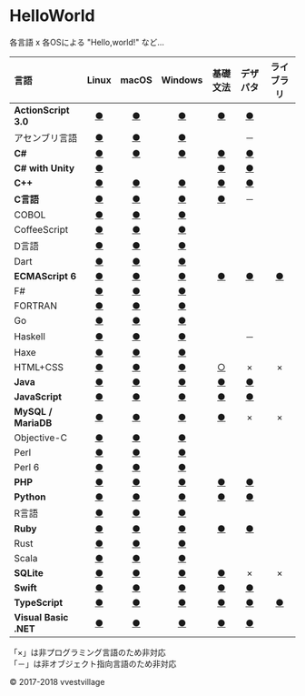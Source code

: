 # HelloWorld
各言語 x 各OSによる "Hello,world!" など...

|言語|Linux|macOS|Windows|基礎文法|デザパタ|ライブラリ|
|:--|:--:|:--:|:--:|:--:|:--:|:--:|
|**ActionScript 3.0**|[●](https://github.com/vvestvillage/HelloWorld/tree/master/languages/ActionScript/ActionScript_linux.md)|[●](https://github.com/vvestvillage/HelloWorld/tree/master/languages/ActionScript/ActionScript_mac.md)|[●](https://github.com/vvestvillage/HelloWorld/blob/master/languages/ActionScript/ActionScript_win.md)|[●](https://github.com/vvestvillage/HelloWorld/blob/master/languages/ActionScript/ActionScript_reference.md)|[●](https://github.com/vvestvillage/HelloWorld/blob/master/languages/ActionScript/ActionScript_pattern.md)||
|アセンブリ言語|[●](https://github.com/vvestvillage/HelloWorld/tree/master/languages/Assembly/Assembly_linux.md)|[●](https://github.com/vvestvillage/HelloWorld/tree/master/languages/Assembly/Assembly_mac.md)|[●](https://github.com/vvestvillage/HelloWorld/tree/master/languages/Assembly/Assembly_win.md)||－||
|**C#**|[●](https://github.com/vvestvillage/HelloWorld/blob/master/languages/C%23/C%23_linux.md)|[●](https://github.com/vvestvillage/HelloWorld/blob/master/languages/C%23/C%23_mac.md)|[●](https://github.com/vvestvillage/HelloWorld/blob/master/languages/C%23/C%23_win.md)|[●](https://github.com/vvestvillage/HelloWorld/blob/master/languages/C%23/C%23_reference.md)|[●](https://github.com/vvestvillage/HelloWorld/blob/master/languages/C%23/C%23_pattern.md)||
|**C# with Unity**|[●](https://github.com/vvestvillage/HelloWorld/blob/master/languages/C%23Unity/C%23Unity_linux.md)|||[●](https://github.com/vvestvillage/HelloWorld/blob/master/languages/C%23Unity/C%23Unity_reference.md)|[●](https://github.com/vvestvillage/HelloWorld/blob/master/languages/C%23Unity/C%23Unity_pattern.md)||
|**C++**|[●](https://github.com/vvestvillage/HelloWorld/blob/master/languages/C%2B%2B/C%2B%2B_linux.md)|[●](https://github.com/vvestvillage/HelloWorld/blob/master/languages/C%2B%2B/C%2B%2B_mac.md)|[●](https://github.com/vvestvillage/HelloWorld/blob/master/languages/C%2B%2B/C%2B%2B_win.md)|[●](https://github.com/vvestvillage/HelloWorld/blob/master/languages/C%2B%2B/C%2B%2B_reference.md)|[●](https://github.com/vvestvillage/HelloWorld/blob/master/languages/C%2B%2B/C%2B%2B_pattern.md)||
|**C言語**|[●](https://github.com/vvestvillage/HelloWorld/blob/master/languages/C/C_linux.md)|[●](https://github.com/vvestvillage/HelloWorld/blob/master/languages/C/C_mac.md)|[●](https://github.com/vvestvillage/HelloWorld/blob/master/languages/C/C_win.md)|[●](https://github.com/vvestvillage/HelloWorld/blob/master/languages/C/C_reference.md)|－||
|COBOL|[●](https://github.com/vvestvillage/HelloWorld/blob/master/languages/COBOL/COBOL_linux.md)|[●](https://github.com/vvestvillage/HelloWorld/blob/master/languages/COBOL/COBOL_mac.md)|[●](https://github.com/vvestvillage/HelloWorld/blob/master/languages/COBOL/COBOL_win.md)||||
|CoffeeScript|[●](https://github.com/vvestvillage/HelloWorld/blob/master/languages/CoffeeScript/CoffeeScript_linux.md)|[●](https://github.com/vvestvillage/HelloWorld/blob/master/languages/CoffeeScript/CoffeeScript_mac.md)|[●](https://github.com/vvestvillage/HelloWorld/blob/master/languages/CoffeeScript/CoffeeScript_win.md)||||
|D言語|[●](https://github.com/vvestvillage/HelloWorld/blob/master/languages/D/D_linux.md)|[●](https://github.com/vvestvillage/HelloWorld/blob/master/languages/D/D_mac.md)|[●](https://github.com/vvestvillage/HelloWorld/blob/master/languages/D/D_win.md)||||
|Dart|[●](https://github.com/vvestvillage/HelloWorld/blob/master/languages/Dart/Dart_linux.md)|[●](https://github.com/vvestvillage/HelloWorld/blob/master/languages/Dart/Dart_mac.md)|[●](https://github.com/vvestvillage/HelloWorld/blob/master/languages/Dart/Dart_win.md)||||
|**ECMAScript 6**|[●](https://github.com/vvestvillage/HelloWorld/blob/master/languages/ECMAScript6/ECMAScript6_linux.md)|[●](https://github.com/vvestvillage/HelloWorld/blob/master/languages/ECMAScript6/ECMAScript6_mac.md)|[●](https://github.com/vvestvillage/HelloWorld/blob/master/languages/ECMAScript6/ECMAScript6_win.md)|[●](https://github.com/vvestvillage/HelloWorld/blob/master/languages/ECMAScript6/ECMAScript6_reference.md)|[●](https://github.com/vvestvillage/HelloWorld/blob/master/languages/ECMAScript6/ECMAScript6_pattern.md)|[●](https://github.com/vvestvillage/ToileJS)|
|F#|[●](https://github.com/vvestvillage/HelloWorld/blob/master/languages/F%23/F%23_linux.md)|[●](https://github.com/vvestvillage/HelloWorld/blob/master/languages/F%23/F%23_mac.md)|[●](https://github.com/vvestvillage/HelloWorld/blob/master/languages/F%23/F%23_win.md)||||
|FORTRAN|[●](https://github.com/vvestvillage/HelloWorld/blob/master/languages/FORTRAN/FORTRAN_linux.md)|[●](https://github.com/vvestvillage/HelloWorld/blob/master/languages/FORTRAN/FORTRAN_mac.md)|[●](https://github.com/vvestvillage/HelloWorld/blob/master/languages/FORTRAN/FORTRAN_win.md)||||
|Go|[●](https://github.com/vvestvillage/HelloWorld/blob/master/languages/Go/Go_linux.md)|[●](https://github.com/vvestvillage/HelloWorld/blob/master/languages/Go/Go_mac.md)|[●](https://github.com/vvestvillage/HelloWorld/blob/master/languages/Go/Go_win.md)||||
|Haskell|[●](https://github.com/vvestvillage/HelloWorld/blob/master/languages/Haskell/Haskell_linux.md)|[●](https://github.com/vvestvillage/HelloWorld/blob/master/languages/Haskell/Haskell_mac.md)|[●](https://github.com/vvestvillage/HelloWorld/blob/master/languages/Haskell/Haskell_win.md)||－||
|Haxe|[●](https://github.com/vvestvillage/HelloWorld/blob/master/languages/Haxe/Haxe_linux.md)|[●](https://github.com/vvestvillage/HelloWorld/blob/master/languages/Haxe/Haxe_mac.md)|[●](https://github.com/vvestvillage/HelloWorld/blob/master/languages/Haxe/Haxe_win.md)||||
|HTML+CSS|[●](https://github.com/vvestvillage/HelloWorld/blob/master/languages/HTML/HTML_linux.md)|[●](https://github.com/vvestvillage/HelloWorld/blob/master/languages/HTML/HTML_mac.md)|[●](https://github.com/vvestvillage/HelloWorld/blob/master/languages/HTML/HTML_win.md)|[○](https://github.com/vvestvillage/HelloWorld/blob/master/languages/HTML/HTML_reference.md)|×|×|
|**Java**|[●](https://github.com/vvestvillage/HelloWorld/blob/master/languages/Java/Java_linux.md)|[●](https://github.com/vvestvillage/HelloWorld/blob/master/languages/Java/Java_mac.md)|[●](https://github.com/vvestvillage/HelloWorld/blob/master/languages/Java/Java_win.md)|[●](https://github.com/vvestvillage/HelloWorld/blob/master/languages/Java/Java_reference.md)|[●](https://github.com/vvestvillage/HelloWorld/blob/master/languages/Java/Java_pattern.md)||
|**JavaScript**|[●](https://github.com/vvestvillage/HelloWorld/blob/master/languages/JavaScript/JavaScript_linux.md)|[●](https://github.com/vvestvillage/HelloWorld/blob/master/languages/JavaScript/JavaScript_mac.md)|[●](https://github.com/vvestvillage/HelloWorld/blob/master/languages/JavaScript/JavaScript_win.md)|[●](https://github.com/vvestvillage/HelloWorld/blob/master/languages/JavaScript/JavaScript_reference.md)|[●](https://github.com/vvestvillage/HelloWorld/blob/master/languages/JavaScript/JavaScript_pattern.md)||
|**MySQL / MariaDB**|[●](https://github.com/vvestvillage/HelloWorld/blob/master/languages/MySQL/MySQL_linux.md)|[●](https://github.com/vvestvillage/HelloWorld/blob/master/languages/MySQL/MySQL_mac.md)|[●](https://github.com/vvestvillage/HelloWorld/blob/master/languages/MySQL/MySQL_win.md)|[●](https://github.com/vvestvillage/HelloWorld/blob/master/languages/MySQL/MySQL_reference.md)|×|×|
|Objective-C|[●](https://github.com/vvestvillage/HelloWorld/blob/master/languages/ObjectiveC/ObjectiveC_linux.md)|[●](https://github.com/vvestvillage/HelloWorld/blob/master/languages/ObjectiveC/ObjectiveC_mac.md)|[●](https://github.com/vvestvillage/HelloWorld/blob/master/languages/ObjectiveC/ObjectiveC_win.md)||||
|Perl|[●](https://github.com/vvestvillage/HelloWorld/blob/master/languages/Perl/Perl_linux.md)|[●](https://github.com/vvestvillage/HelloWorld/blob/master/languages/Perl/Perl_mac.md)|[●](https://github.com/vvestvillage/HelloWorld/blob/master/languages/Perl/Perl_win.md)||||
|Perl 6|[●](https://github.com/vvestvillage/HelloWorld/blob/master/languages/Perl6/Perl6_linux.md)|[●](https://github.com/vvestvillage/HelloWorld/blob/master/languages/Perl6/Perl6_mac.md)|[●](https://github.com/vvestvillage/HelloWorld/blob/master/languages/Perl6/Perl6_win.md)||||
|**PHP**|[●](https://github.com/vvestvillage/HelloWorld/blob/master/languages/PHP/PHP_linux.md)|[●](https://github.com/vvestvillage/HelloWorld/blob/master/languages/PHP/PHP_mac.md)|[●](https://github.com/vvestvillage/HelloWorld/blob/master/languages/PHP/PHP_win.md)|[●](https://github.com/vvestvillage/HelloWorld/blob/master/languages/PHP/PHP_reference.md)|[●](https://github.com/vvestvillage/HelloWorld/blob/master/languages/PHP/PHP_pattern.md)||
|**Python**|[●](https://github.com/vvestvillage/HelloWorld/blob/master/languages/Python/Python_linux.md)|[●](https://github.com/vvestvillage/HelloWorld/blob/master/languages/Python/Python_mac.md)|[●](https://github.com/vvestvillage/HelloWorld/blob/master/languages/Python/Python_win.md)|[●](https://github.com/vvestvillage/HelloWorld/blob/master/languages/Python/Python_reference.md)|[●](https://github.com/vvestvillage/HelloWorld/blob/master/languages/Python/Python_pattern.md)||
|R言語|[●](https://github.com/vvestvillage/HelloWorld/blob/master/languages/R/R_linux.md)|[●](https://github.com/vvestvillage/HelloWorld/blob/master/languages/R/R_mac.md)|[●](https://github.com/vvestvillage/HelloWorld/blob/master/languages/R/R_win.md)||||
|**Ruby**|[●](https://github.com/vvestvillage/HelloWorld/blob/master/languages/Ruby/Ruby_linux.md)|[●](https://github.com/vvestvillage/HelloWorld/blob/master/languages/Ruby/Ruby_mac.md)|[●](https://github.com/vvestvillage/HelloWorld/blob/master/languages/Ruby/Ruby_win.md)|[●](https://github.com/vvestvillage/HelloWorld/blob/master/languages/Ruby/Ruby_reference.md)|[●](https://github.com/vvestvillage/HelloWorld/blob/master/languages/Ruby/Ruby_pattern.md)||
|Rust|[●](https://github.com/vvestvillage/HelloWorld/blob/master/languages/Rust/Rust_linux.md)|[●](https://github.com/vvestvillage/HelloWorld/blob/master/languages/Rust/Rust_mac.md)|[●](https://github.com/vvestvillage/HelloWorld/blob/master/languages/Rust/Rust_win.md)||||
|Scala|[●](https://github.com/vvestvillage/HelloWorld/blob/master/languages/Scala/Scala_linux.md)|[●](https://github.com/vvestvillage/HelloWorld/blob/master/languages/Scala/Scala_mac.md)|[●](https://github.com/vvestvillage/HelloWorld/blob/master/languages/Scala/Scala_win.md)||||
|**SQLite**|[●](https://github.com/vvestvillage/HelloWorld/blob/master/languages/SQLite/SQLite_linux.md)|[●](https://github.com/vvestvillage/HelloWorld/blob/master/languages/SQLite/SQLite_mac.md)|[●](https://github.com/vvestvillage/HelloWorld/blob/master/languages/SQLite/SQLite_win.md)|[●](https://github.com/vvestvillage/HelloWorld/blob/master/languages/SQLite/SQLite_reference.md)|×|×|
|**Swift**|[●](https://github.com/vvestvillage/HelloWorld/blob/master/languages/Swift/Swift_linux.md)|[●](https://github.com/vvestvillage/HelloWorld/blob/master/languages/Swift/Swift_mac.md)|[●](https://github.com/vvestvillage/HelloWorld/blob/master/languages/Swift/Swift_win.md)|[●](https://github.com/vvestvillage/HelloWorld/blob/master/languages/Swift/Swift_reference.md)|[●](https://github.com/vvestvillage/HelloWorld/blob/master/languages/Swift/Swift_pattern.md)||
|**TypeScript**|[●](https://github.com/vvestvillage/HelloWorld/blob/master/languages/TypeScript/TypeScript_linux.md)|[●](https://github.com/vvestvillage/HelloWorld/blob/master/languages/TypeScript/TypeScript_mac.md)|[●](https://github.com/vvestvillage/HelloWorld/blob/master/languages/TypeScript/TypeScript_win.md)|[●](https://github.com/vvestvillage/HelloWorld/blob/master/languages/TypeScript/TypeScript_reference.md)|[●](https://github.com/vvestvillage/HelloWorld/blob/master/languages/TypeScript/TypeScript_pattern.md)|[●](https://github.com/vvestvillage/ToileJS/tree/master/old)|
|**Visual Basic .NET**|[●](https://github.com/vvestvillage/HelloWorld/blob/master/languages/VisualBasic/VisualBasic_linux.md)|[●](https://github.com/vvestvillage/HelloWorld/blob/master/languages/VisualBasic/VisualBasic_mac.md)|[●](https://github.com/vvestvillage/HelloWorld/blob/master/languages/VisualBasic/VisualBasic_win.md)|[●](https://github.com/vvestvillage/HelloWorld/blob/master/languages/VisualBasic/VisualBasic_reference.md)|[●](https://github.com/vvestvillage/HelloWorld/blob/master/languages/VisualBasic/VisualBasic_pattern.md)||

「×」は非プログラミング言語のため非対応  
「－」は非オブジェクト指向言語のため非対応

© 2017-2018 vvestvillage